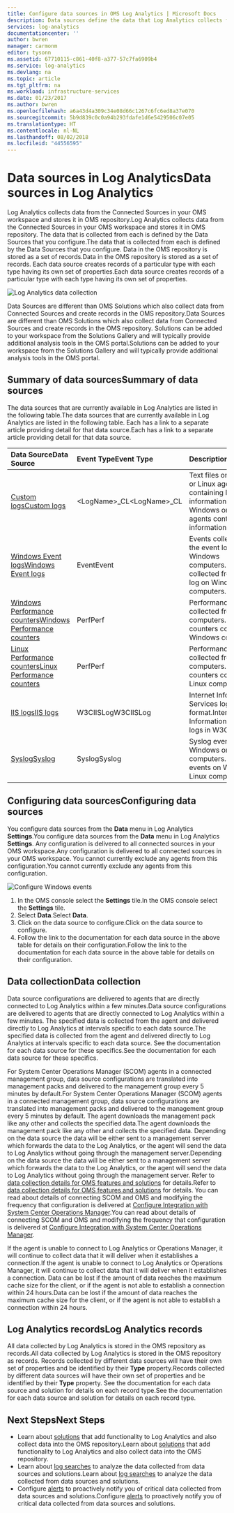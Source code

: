 ```yaml
---
title: Configure data sources in OMS Log Analytics | Microsoft Docs
description: Data sources define the data that Log Analytics collects from agents and other connected sources.  This article describes the concept of how Log Analytics uses data sources, explains the details of how to configure them, and provides a summary of the different data sources available.
services: log-analytics
documentationcenter: ''
author: bwren
manager: carmonm
editor: tysonn
ms.assetid: 67710115-c861-40f8-a377-57c7fa6909b4
ms.service: log-analytics
ms.devlang: na
ms.topic: article
ms.tgt_pltfrm: na
ms.workload: infrastructure-services
ms.date: 01/23/2017
ms.author: bwren
ms.openlocfilehash: a6a43d4a309c34e08d66c1267c6fc6ed8a37e070
ms.sourcegitcommit: 5b9d839c0c0a94b293fdafe1d6e5429506c07e05
ms.translationtype: HT
ms.contentlocale: nl-NL
ms.lasthandoff: 08/02/2018
ms.locfileid: "44556595"
---
```

# <a name="data-sources-in-log-analytics"></a><span data-ttu-id="7a806-104">Data sources in Log Analytics</span><span class="sxs-lookup"><span data-stu-id="7a806-104">Data sources in Log Analytics</span></span>
<span data-ttu-id="7a806-105">Log Analytics collects data from the Connected Sources in your OMS workspace and stores it in OMS repository.</span><span class="sxs-lookup"><span data-stu-id="7a806-105">Log Analytics collects data from the Connected Sources in your OMS workspace and stores it in OMS repository.</span></span>  <span data-ttu-id="7a806-106">The data that is collected from each is defined by the Data Sources that you configure.</span><span class="sxs-lookup"><span data-stu-id="7a806-106">The data that is collected from each is defined by the Data Sources that you configure.</span></span>  <span data-ttu-id="7a806-107">Data in the OMS repository is stored as a set of records.</span><span class="sxs-lookup"><span data-stu-id="7a806-107">Data in the OMS repository is stored as a set of records.</span></span>  <span data-ttu-id="7a806-108">Each data source creates records of a particular type with each type having its own set of properties.</span><span class="sxs-lookup"><span data-stu-id="7a806-108">Each data source creates records of a particular type with each type having its own set of properties.</span></span>

![Log Analytics data collection](https://docstestmedia1.blob.core.windows.net/azure-media/articles/log-analytics/media/log-analytics-data-sources/overview.png)

<span data-ttu-id="7a806-110">Data Sources are different than OMS Solutions which also collect data from Connected Sources and create records in the OMS repository.</span><span class="sxs-lookup"><span data-stu-id="7a806-110">Data Sources are different than OMS Solutions which also collect data from Connected Sources and create records in the OMS repository.</span></span>  <span data-ttu-id="7a806-111">Solutions can be added to your workspace from the Solutions Gallery and will typically provide additional analysis tools in the OMS portal.</span><span class="sxs-lookup"><span data-stu-id="7a806-111">Solutions can be added to your workspace from the Solutions Gallery and will typically provide additional analysis tools in the OMS portal.</span></span>  

## <a name="summary-of-data-sources"></a><span data-ttu-id="7a806-112">Summary of data sources</span><span class="sxs-lookup"><span data-stu-id="7a806-112">Summary of data sources</span></span>
<span data-ttu-id="7a806-113">The data sources that are currently available in Log Analytics are listed in the following table.</span><span class="sxs-lookup"><span data-stu-id="7a806-113">The data sources that are currently available in Log Analytics are listed in the following table.</span></span>  <span data-ttu-id="7a806-114">Each has a link to a separate article providing detail for that data source.</span><span class="sxs-lookup"><span data-stu-id="7a806-114">Each has a link to a separate article providing detail for that data source.</span></span>

| <span data-ttu-id="7a806-115">Data Source</span><span class="sxs-lookup"><span data-stu-id="7a806-115">Data Source</span></span> | <span data-ttu-id="7a806-116">Event Type</span><span class="sxs-lookup"><span data-stu-id="7a806-116">Event Type</span></span> | <span data-ttu-id="7a806-117">Description</span><span class="sxs-lookup"><span data-stu-id="7a806-117">Description</span></span> |
|:--- |:--- |:--- |
| [<span data-ttu-id="7a806-118">Custom logs</span><span class="sxs-lookup"><span data-stu-id="7a806-118">Custom logs</span></span>](log-analytics-data-sources-custom-logs.md) |<span data-ttu-id="7a806-119">\<LogName\>_CL</span><span class="sxs-lookup"><span data-stu-id="7a806-119">\<LogName\>_CL</span></span> |<span data-ttu-id="7a806-120">Text files on Windows or Linux agents containing log information.</span><span class="sxs-lookup"><span data-stu-id="7a806-120">Text files on Windows or Linux agents containing log information.</span></span> |
| [<span data-ttu-id="7a806-121">Windows Event logs</span><span class="sxs-lookup"><span data-stu-id="7a806-121">Windows Event logs</span></span>](log-analytics-data-sources-windows-events.md) |<span data-ttu-id="7a806-122">Event</span><span class="sxs-lookup"><span data-stu-id="7a806-122">Event</span></span> |<span data-ttu-id="7a806-123">Events collected from the event log on Windows computers.</span><span class="sxs-lookup"><span data-stu-id="7a806-123">Events collected from the event log on Windows computers.</span></span> |
| [<span data-ttu-id="7a806-124">Windows Performance counters</span><span class="sxs-lookup"><span data-stu-id="7a806-124">Windows Performance counters</span></span>](log-analytics-data-sources-performance-counters.md) |<span data-ttu-id="7a806-125">Perf</span><span class="sxs-lookup"><span data-stu-id="7a806-125">Perf</span></span> |<span data-ttu-id="7a806-126">Performance counters collected from Windows computers.</span><span class="sxs-lookup"><span data-stu-id="7a806-126">Performance counters collected from Windows computers.</span></span> |
| [<span data-ttu-id="7a806-127">Linux Performance counters</span><span class="sxs-lookup"><span data-stu-id="7a806-127">Linux Performance counters</span></span>](log-analytics-data-sources-performance-counters.md) |<span data-ttu-id="7a806-128">Perf</span><span class="sxs-lookup"><span data-stu-id="7a806-128">Perf</span></span> |<span data-ttu-id="7a806-129">Performance counters collected from Linux computers.</span><span class="sxs-lookup"><span data-stu-id="7a806-129">Performance counters collected from Linux computers.</span></span> |
| [<span data-ttu-id="7a806-130">IIS logs</span><span class="sxs-lookup"><span data-stu-id="7a806-130">IIS logs</span></span>](log-analytics-data-sources-iis-logs.md) |<span data-ttu-id="7a806-131">W3CIISLog</span><span class="sxs-lookup"><span data-stu-id="7a806-131">W3CIISLog</span></span> |<span data-ttu-id="7a806-132">Internet Information Services logs in W3C format.</span><span class="sxs-lookup"><span data-stu-id="7a806-132">Internet Information Services logs in W3C format.</span></span> |
| [<span data-ttu-id="7a806-133">Syslog</span><span class="sxs-lookup"><span data-stu-id="7a806-133">Syslog</span></span>](log-analytics-data-sources-syslog.md) |<span data-ttu-id="7a806-134">Syslog</span><span class="sxs-lookup"><span data-stu-id="7a806-134">Syslog</span></span> |<span data-ttu-id="7a806-135">Syslog events on Windows or Linux computers.</span><span class="sxs-lookup"><span data-stu-id="7a806-135">Syslog events on Windows or Linux computers.</span></span> |

## <a name="configuring-data-sources"></a><span data-ttu-id="7a806-136">Configuring data sources</span><span class="sxs-lookup"><span data-stu-id="7a806-136">Configuring data sources</span></span>
<span data-ttu-id="7a806-137">You configure data sources from the **Data** menu in Log Analytics **Settings**.</span><span class="sxs-lookup"><span data-stu-id="7a806-137">You configure data sources from the **Data** menu in Log Analytics **Settings**.</span></span>  <span data-ttu-id="7a806-138">Any configuration is delivered to all connected sources in your OMS workspace.</span><span class="sxs-lookup"><span data-stu-id="7a806-138">Any configuration is delivered to all connected sources in your OMS workspace.</span></span>  <span data-ttu-id="7a806-139">You cannot currently exclude any agents from this configuration.</span><span class="sxs-lookup"><span data-stu-id="7a806-139">You cannot currently exclude any agents from this configuration.</span></span>

![Configure Windows events](https://docstestmedia1.blob.core.windows.net/azure-media/articles/log-analytics/media/log-analytics-data-sources/configure-events.png)

1. <span data-ttu-id="7a806-141">In the OMS console select the **Settings** tile.</span><span class="sxs-lookup"><span data-stu-id="7a806-141">In the OMS console select the **Settings** tile.</span></span>
2. <span data-ttu-id="7a806-142">Select **Data**.</span><span class="sxs-lookup"><span data-stu-id="7a806-142">Select **Data**.</span></span>
3. <span data-ttu-id="7a806-143">Click on the data source to configure.</span><span class="sxs-lookup"><span data-stu-id="7a806-143">Click on the data source to configure.</span></span>
4. <span data-ttu-id="7a806-144">Follow the link to the documentation for each data source in the above table for details on their configuration.</span><span class="sxs-lookup"><span data-stu-id="7a806-144">Follow the link to the documentation for each data source in the above table for details on their configuration.</span></span>

## <a name="data-collection"></a><span data-ttu-id="7a806-145">Data collection</span><span class="sxs-lookup"><span data-stu-id="7a806-145">Data collection</span></span>
<span data-ttu-id="7a806-146">Data source configurations are delivered to agents that are directly connected to Log Analytics within a few minutes.</span><span class="sxs-lookup"><span data-stu-id="7a806-146">Data source configurations are delivered to agents that are directly connected to Log Analytics within a few minutes.</span></span>  <span data-ttu-id="7a806-147">The specified data is collected from the agent and delivered directly to Log Analytics at intervals specific to each data source.</span><span class="sxs-lookup"><span data-stu-id="7a806-147">The specified data is collected from the agent and delivered directly to Log Analytics at intervals specific to each data source.</span></span>  <span data-ttu-id="7a806-148">See the documentation for each data source for these specifics.</span><span class="sxs-lookup"><span data-stu-id="7a806-148">See the documentation for each data source for these specifics.</span></span>

<span data-ttu-id="7a806-149">For System Center Operations Manager (SCOM) agents in a connected management group, data source configurations are translated into management packs and delivered to the management group every 5 minutes by default.</span><span class="sxs-lookup"><span data-stu-id="7a806-149">For System Center Operations Manager (SCOM) agents in a connected management group, data source configurations are translated into management packs and delivered to the management group every 5 minutes by default.</span></span>  <span data-ttu-id="7a806-150">The agent downloads the management pack like any other and collects the specified data.</span><span class="sxs-lookup"><span data-stu-id="7a806-150">The agent downloads the management pack like any other and collects the specified data.</span></span> <span data-ttu-id="7a806-151">Depending on the data source the data will be either sent to a management server which forwards the data to the Log Analytics, or the agent will send the data to Log Analytics without going through the management server.</span><span class="sxs-lookup"><span data-stu-id="7a806-151">Depending on the data source the data will be either sent to a management server which forwards the data to the Log Analytics, or the agent will send the data to Log Analytics without going through the management server.</span></span> <span data-ttu-id="7a806-152">Refer to [data collection details for OMS features and solutions](log-analytics-add-solutions.md#data-collection-details) for details.</span><span class="sxs-lookup"><span data-stu-id="7a806-152">Refer to [data collection details for OMS features and solutions](log-analytics-add-solutions.md#data-collection-details) for details.</span></span>  <span data-ttu-id="7a806-153">You can read about details of connecting SCOM and OMS and modifying the frequency that configuration is delivered at [Configure Integration with System Center Operations Manager](log-analytics-om-agents.md).</span><span class="sxs-lookup"><span data-stu-id="7a806-153">You can read about details of connecting SCOM and OMS and modifying the frequency that configuration is delivered at [Configure Integration with System Center Operations Manager](log-analytics-om-agents.md).</span></span>

<span data-ttu-id="7a806-154">If the agent is unable to connect to Log Analytics or Operations Manager, it will continue to collect data that it will deliver when it establishes a connection.</span><span class="sxs-lookup"><span data-stu-id="7a806-154">If the agent is unable to connect to Log Analytics or Operations Manager, it will continue to collect data that it will deliver when it establishes a connection.</span></span>  <span data-ttu-id="7a806-155">Data can be lost if the amount of data reaches the maximum cache size for the client, or if the agent is not able to establish a connection within 24 hours.</span><span class="sxs-lookup"><span data-stu-id="7a806-155">Data can be lost if the amount of data reaches the maximum cache size for the client, or if the agent is not able to establish a connection within 24 hours.</span></span>

## <a name="log-analytics-records"></a><span data-ttu-id="7a806-156">Log Analytics records</span><span class="sxs-lookup"><span data-stu-id="7a806-156">Log Analytics records</span></span>
<span data-ttu-id="7a806-157">All data collected by Log Analytics is stored in the OMS repository as records.</span><span class="sxs-lookup"><span data-stu-id="7a806-157">All data collected by Log Analytics is stored in the OMS repository as records.</span></span>  <span data-ttu-id="7a806-158">Records collected by different data sources will have their own set of properties and be identified by their **Type** property.</span><span class="sxs-lookup"><span data-stu-id="7a806-158">Records collected by different data sources will have their own set of properties and be identified by their **Type** property.</span></span>  <span data-ttu-id="7a806-159">See the documentation for each data source and solution for details on each record type.</span><span class="sxs-lookup"><span data-stu-id="7a806-159">See the documentation for each data source and solution for details on each record type.</span></span>

## <a name="next-steps"></a><span data-ttu-id="7a806-160">Next Steps</span><span class="sxs-lookup"><span data-stu-id="7a806-160">Next Steps</span></span>
* <span data-ttu-id="7a806-161">Learn about [solutions](log-analytics-add-solutions.md) that add functionality to Log Analytics and also collect data into the OMS repository.</span><span class="sxs-lookup"><span data-stu-id="7a806-161">Learn about [solutions](log-analytics-add-solutions.md) that add functionality to Log Analytics and also collect data into the OMS repository.</span></span>
* <span data-ttu-id="7a806-162">Learn about [log searches](log-analytics-log-searches.md) to analyze the data collected from data sources and solutions.</span><span class="sxs-lookup"><span data-stu-id="7a806-162">Learn about [log searches](log-analytics-log-searches.md) to analyze the data collected from data sources and solutions.</span></span>  
* <span data-ttu-id="7a806-163">Configure [alerts](log-analytics-alerts.md) to proactively notify you of critical data collected from data sources and solutions.</span><span class="sxs-lookup"><span data-stu-id="7a806-163">Configure [alerts](log-analytics-alerts.md) to proactively notify you of critical data collected from data sources and solutions.</span></span>


